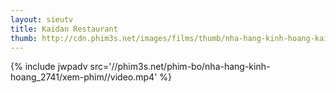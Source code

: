 ```yaml
---
layout: sieutv
title: Kaidan Restaurant
thumb: http://cdn.phim3s.net/images/films/thumb/nha-hang-kinh-hoang-kaidan-restaurant-2012.jpg
---
```

{% include jwpadv src='//phim3s.net/phim-bo/nha-hang-kinh-hoang_2741/xem-phim//video.mp4' %}